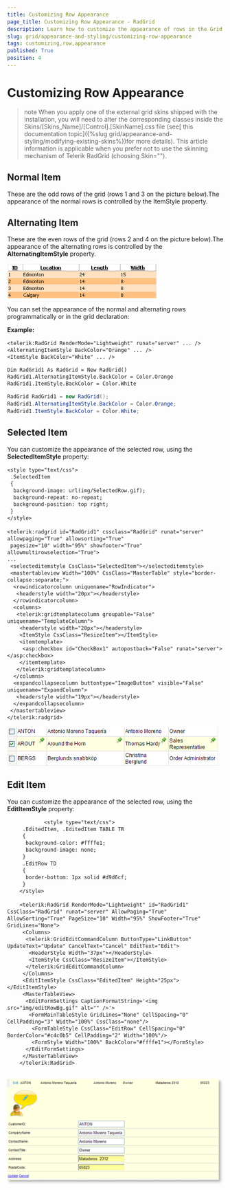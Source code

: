 ```yaml
---
title: Customizing Row Appearance
page_title: Customizing Row Appearance - RadGrid
description: Learn how to customize the appearance of rows in the Grid control for better data visualization.
slug: grid/appearance-and-styling/customizing-row-appearance
tags: customizing,row,appearance
published: True
position: 4
---
```


# Customizing Row Appearance



>note When you apply one of the external grid skins shipped with the installation, you will need to alter the corresponding classes inside the Skins/[Skins_Name]/[Control].[SkinName].css file (see[ this documentation topic]({%slug grid/appearance-and-styling/modifying-existing-skins%})for more details). This article information is applicable when you prefer not to use the skinning mechanism of Telerik RadGrid (choosing Skin="").
>


## Normal Item

These are the odd rows of the grid (rows 1 and 3 on the picture below).The appearance of the normal rows is controlled by the ItemStyle property.

## Alternating Item

These are the even rows of the grid (rows 2 and 4 on the picture below).The appearance of the alternating rows is controlled by the **AlternatingItemStyle** property.

![Normal and Alternating rows](images/grd_normal_alternating_styles.png)

You can set the appearance of the normal and alternating rows programmatically or in the grid declaration:

**Example:**



````ASP.NET
<telerik:RadGrid RenderMode="Lightweight" runat="server" ... />
<AlternatingItemStyle BackColor="Orange" ... />
<ItemStyle BackColor="White" ... />
````
````VB
Dim RadGrid1 As RadGrid = New RadGrid()
RadGrid1.AlternatingItemStyle.BackColor = Color.Orange
RadGrid1.ItemStyle.BackColor = Color.White
````
````C#
RadGrid RadGrid1 = new RadGrid();
RadGrid1.AlternatingItemStyle.BackColor = Color.Orange;
RadGrid1.ItemStyle.BackColor = Color.White;
````


## Selected Item

You can customize the appearance of the selected row, using the **SelectedItemStyle** property:

````ASP.NET
<style type="text/css">
 .SelectedItem
 {
  background-image: url(img/SelectedRow.gif);
  background-repeat: no-repeat;
  background-position: top right;
 }
</style>

<telerik:radgrid id="RadGrid1" cssclass="RadGrid" runat="server" allowpaging="True" allowsorting="True"
 pagesize="10" width="95%" showfooter="True" allowmultirowselection="True">
...
 <selecteditemstyle CssClass="SelectedItem"></selecteditemstyle>
 <mastertableview Width="100%" CssClass="MasterTable" style="border-collapse:separate;">
  <rowindicatorcolumn uniquename="RowIndicator">
   <headerstyle width="20px"></headerstyle>
  </rowindicatorcolumn>
  <columns>
   <telerik:gridtemplatecolumn groupable="False" uniquename="TemplateColumn">
    <headerstyle width="20px"></headerstyle>
    <ItemStyle CssClass="ResizeItem"></ItemStyle>
    <itemtemplate>
     <asp:checkbox id="CheckBox1" autopostback="False" runat="server"></asp:checkbox>
    </itemtemplate>
   </telerik:gridtemplatecolumn>
  </columns>
  <expandcollapsecolumn buttontype="ImageButton" visible="False" uniquename="ExpandColumn">
   <headerstyle width="19px"></headerstyle>
  </expandcollapsecolumn>
 </mastertableview>
</telerik:radgrid>         
````



![SelectedItemStyle](images/grd_SelectedItemStyle.png)

## Edit Item

You can customize the appearance of the selected row, using the **EditItemStyle** property:

````ASP.NET
	        <style type="text/css">
	 .EditedItem, .EditedItem TABLE TR
	 {
	  background-color: #ffffe1;
	  background-image: none;
	 }
	 .EditRow TD
	 {
	  border-bottom: 1px solid #d9d6cf;
	 }
	</style>
	
	<telerik:RadGrid RenderMode="Lightweight" id="RadGrid1" CssClass="RadGrid" runat="server" AllowPaging="True" AllowSorting="True" PageSize="10" Width="95%" ShowFooter="True" GridLines="None">
	 <Columns>
	  <telerik:GridEditCommandColumn ButtonType="LinkButton" UpdateText="Update" CancelText="Cancel" EditText="Edit">
	   <HeaderStyle Width="37px"></HeaderStyle>
	   <ItemStyle CssClass="ResizeItem"></ItemStyle>
	  </telerik:GridEditCommandColumn>
	 </Columns>
	 <EditItemStyle CssClass="EditedItem" Height="25px"></EditItemStyle>
	 <MasterTableView>
	  <EditFormSettings CaptionFormatString='<img src="img/editRowBg.gif" alt="" />'>
	   <FormMainTableStyle GridLines="None" CellSpacing="0" CellPadding="3" Width="100%" CssClass="none"/>
	    <FormTableStyle CssClass="EditRow" CellSpacing="0" BorderColor="#c4c0b5" CellPadding="2" Width="100%"/>
	    <FormStyle Width="100%" BackColor="#ffffe1"></FormStyle>
	  </EditFormSettings>
	 </MasterTableView>
	</telerik:RadGrid>
	         
````



![](images/grd_EditItemStyle_thumb.png)
